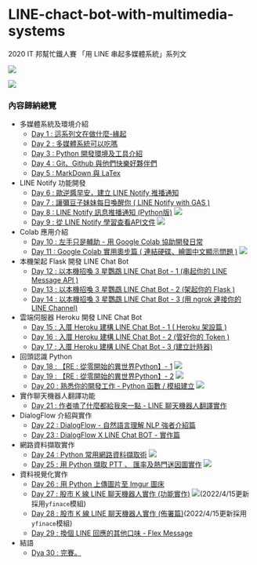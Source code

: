 # LINE-chact-bot-with-multimedia-systems

2020 IT 邦幫忙鐵人賽 「用 LINE 串起多媒體系統」系列文

[![](https://d1dwq032kyr03c.cloudfront.net/images/ironman_sticker/12/self.png?sticker)](https://ithelp.ithome.com.tw/users/20121130/ironman/3131)

[![](https://img.shields.io/badge/iThome%E9%90%B5%E4%BA%BA%E8%B3%BD2020-%E5%A8%81%E5%88%A9%E6%96%AF-blue)](https://ithelp.ithome.com.tw/users/20121130/ironman/3131)


### 內容歸納總覽
- 多媒體系統及環境介紹
    - [Day 1 : 這系列文在做什麼-緣起](https://ithelp.ithome.com.tw/articles/10233234)
    - [Day 2 : 多媒體系統可以吃嗎](https://ithelp.ithome.com.tw/articles/10233252)
    - [Day 3 : Python 開發環境及工具介紹](https://ithelp.ithome.com.tw/articles/10233530)
    - [Day 4 : Git、Github 與他們快樂好夥伴們](https://ithelp.ithome.com.tw/articles/10233546)
    - [Day 5 : MarkDown 與 LaTex](https://ithelp.ithome.com.tw/articles/10233793)
- LINE Notify 功能開發
    - [Day 6 : 歐逆醬早安，建立 LINE Notify 推播通知](https://ithelp.ithome.com.tw/articles/10233841)
    - [Day 7 : 讓彌豆子妹妹每日喚醒你 ( LINE Notify with GAS )](https://ithelp.ithome.com.tw/articles/10234097)
    - [Day 8 : LINE Notify 訊息推播通知 (Python版)](https://ithelp.ithome.com.tw/articles/10234115) [![](https://i.imgur.com/pQnQ4tG.png)](https://is.gd/DxYF2P)
    - [Day 9 : 從 LINE Notify 學習查看API文件](https://ithelp.ithome.com.tw/articles/10234576) [![](https://i.imgur.com/pQnQ4tG.png)](https://is.gd/DxYF2P)
- Colab 應用介紹
    - [Day 10 : 左手只是輔助 - 用 Google Colab 協助開發日常](https://ithelp.ithome.com.tw/articles/10234527)
    - [Day 11 : Google Colab 實用奧步篇 ( 連結硬碟、繪圖中文顯示問題 )](https://ithelp.ithome.com.tw/articles/10234373) [![](https://i.imgur.com/pQnQ4tG.png)](https://colab.research.google.com/github/willismax/matplotlib_show_chinese_in_colab/blob/master/matplotlib_show_chinese_in_colab.ipynb)
- 本機架起 Flask 開發 LINE Chat Bot
    - [Day 12 : 以本機招喚 3 星鸚鵡 LINE Chat Bot - 1 (串起你的 LINE Message API )](https://ithelp.ithome.com.tw/articles/10234877)
    - [Day 13 : 以本機招喚 3 星鸚鵡 LINE Chat Bot - 2 (架起你的 Flask )](https://ithelp.ithome.com.tw/articles/10234916)
    - [Day 14 : 以本機招喚 3 星鸚鵡 LINE Chat Bot - 3 (用 ngrok 連接你的 LINE Channel)](https://ithelp.ithome.com.tw/articles/10235031)
- 雲端伺服器 Heroku 開發 LINE Chat Bot
    - [Day 15 : 入厝 Heroku 建構 LINE Chat Bot - 1 ( Heroku 架設篇 )](https://ithelp.ithome.com.tw/articles/10235146)
    - [Day 16 : 入厝 Heroku 建構 LINE Chat Bot - 2 (管好你的 Token )](https://ithelp.ithome.com.tw/articles/10235290)
    - [Day 17 : 入厝 Heroku 建構 LINE Chat Bot - 3 (建立計時器)](https://ithelp.ithome.com.tw/articles/10235590)
- 回頭認識 Python
    - [Day 18 : 【RE : 從零開始的異世界Python】- 1](https://ithelp.ithome.com.tw/articles/10236347) [![](https://i.imgur.com/pQnQ4tG.png)](https://colab.research.google.com/drive/1iC3DsVYJZSE2YIac_o8qzid71fA5dXXP?usp=sharing)
    - [Day 19 : 【RE : 從零開始的異世界Python】- 2](https://ithelp.ithome.com.tw/articles/10238318) [![](https://i.imgur.com/pQnQ4tG.png)](https://colab.research.google.com/drive/1cXEKwcp1wkViYUudimLq7cvhOM5Af5lo?usp=sharing)
    - [Day 20 : 熟悉你的開發工作 - Python 函數 / 模組建立](https://ithelp.ithome.com.tw/articles/10235642) [![](https://i.imgur.com/pQnQ4tG.png)](https://is.gd/NxiCJ0)
- 實作聊天機器人翻譯功能
    - [Day 21 : 作者嗑了什麼都給我來一點 - LINE 聊天機器人翻譯實作](https://ithelp.ithome.com.tw/articles/10237023)
- DialogFlow 介紹與實作
    - [Day 22 : DialogFlow - 自然語言理解 NLP 強者介紹篇](https://ithelp.ithome.com.tw/articles/10235657)
    - [Day 23 : DialogFlow X LINE Chat BOT - 實作篇](https://ithelp.ithome.com.tw/articles/10236093)
- 網路資料擷取實作
    - [Day 24 : Python 常用網路資料擷取術](https://ithelp.ithome.com.tw/articles/10238573) [![](https://i.imgur.com/pQnQ4tG.png)](https://colab.research.google.com/drive/1fucDkZ-qe8RCtimp-GDiI4h9qwMCP0Zf?usp=sharing)
    - [Day 25 : 用 Python 擷取 PTT 、 匯率及熱門迷因圖實作](https://ithelp.ithome.com.tw/articles/10240191) [![](https://i.imgur.com/pQnQ4tG.png)](https://colab.research.google.com/drive/1-gh9aZEm9f965UvQM1J9W3oi8tUezJAP?usp=sharing)
- 資料視覺化實作
    - [Day 26 : 用 Python 上傳圖片至 Imgur 圖床](https://ithelp.ithome.com.tw/articles/10241006)
    - [Day 27 : 股市 K 線 LINE 聊天機器人實作 (功能實作)](https://ithelp.ithome.com.tw/articles/10241574) [![](https://i.imgur.com/pQnQ4tG.png)](https://colab.research.google.com/drive/1nE2ZfZDDJqQqn27PRiTWqrA-H-hcYk_q)(2022/4/15更新採用`yfinace`模組)
    - [Day 28 : 股市 K 線 LINE 聊天機器人實作 (佈署篇)](https://ithelp.ithome.com.tw/articles/10242519)(2022/4/15更新採用`yfinace`模組)
    - [Day 29 : 換個 LINE 回應的其他口味 - Flex Message](https://ithelp.ithome.com.tw/articles/10243224)
- 結語
    - [Dya 30 : 完賽。](https://ithelp.ithome.com.tw/articles/10242827)
